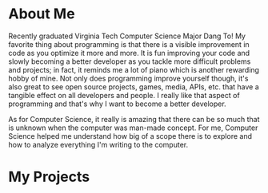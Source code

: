 # About Me
Recently graduated Virginia Tech Computer Science Major Dang To!  My favorite thing about programming is that there is a visible improvement in code as you optimize it more and more.  It is fun improving your code and slowly becoming a better developer as you tackle more difficult problems and projects; in fact, it reminds me a lot of piano which is another rewarding hobby of mine.  Not only does programming improve yourself though, it's also great to see open source projects, games, media, APIs, etc. that have a tangible effect on all developers and people.  I really like that aspect of programming and that's why I want to become a better developer.

As for Computer Science, it really is amazing that there can be so much that is unknown when the computer was man-made concept. For me, Computer Science helped me understand how big of a scope there is to explore and how to analyze everything I'm writing to the computer.   
# My Projects
